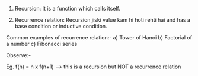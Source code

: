 1) Recursion: It is a function which calls itself.

2) Recurrence relation: Recursion jiski value kam hi hoti rehti hai and has a
                        base condition or inductive condition.


Common examples of recurrence relation:-
a) Tower of Hanoi
b) Factorial of a number
c) Fibonacci series


Observe:-

Eg.   f(n) = n x f(n+1)   --> this is a recursion but NOT a recurrence relation